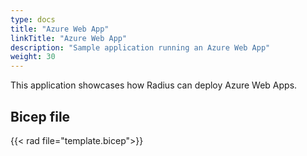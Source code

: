 ```yaml
---
type: docs
title: "Azure Web App"
linkTitle: "Azure Web App"
description: "Sample application running an Azure Web App"
weight: 30
---
```


This application showcases how Radius can deploy Azure Web Apps.

## Bicep file

{{< rad file="template.bicep">}}